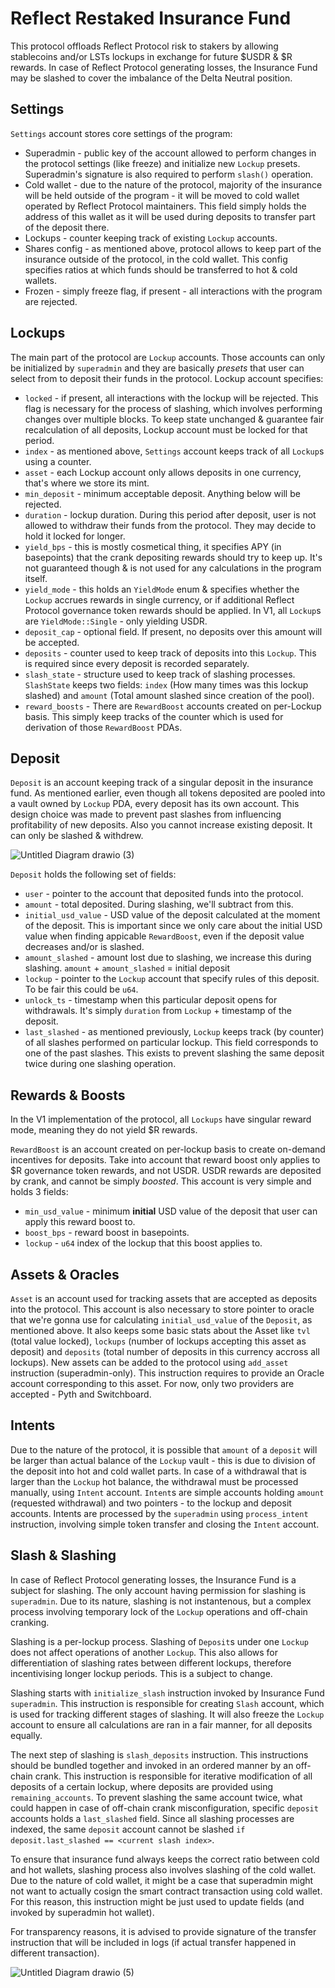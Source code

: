 # Reflect Restaked Insurance Fund
This protocol offloads Reflect Protocol risk to stakers by allowing stablecoins and/or LSTs lockups in exchange for future $USDR & $R rewards. In case of Reflect Protocol generating losses, the Insurance Fund may be slashed to cover the imbalance of the Delta Neutral position.

## Settings
`Settings` account stores core settings of the program:
- Superadmin - public key of the account allowed to perform changes in the protocol settings (like freeze) and initialize new `Lockup` presets. Superadmin's signature is also required to perform `slash()` operation.
- Cold wallet - due to the nature of the protocol, majority of the insurance will be held outside of the program - it will be moved to cold wallet operated by Reflect Protocol maintainers. This field simply holds the address of this wallet as it will be used during deposits to transfer part of the deposit there.
- Lockups - counter keeping track of existing `Lockup` accounts.
- Shares config - as mentioned above, protocol allows to keep part of the insurance outside of the protocol, in the cold wallet. This config specifies ratios at which funds should be transferred to hot & cold wallets.
- Frozen - simply freeze flag, if present - all interactions with the program are rejected.

## Lockups
The main part of the protocol are `Lockup` accounts. Those accounts can only be initialized by `superadmin` and they are basically *presets* that user can select from to deposit their funds in the protocol. Lockup account specifies:
- `locked` - if present, all interactions with the lockup will be rejected. This flag is necessary for the process of slashing, which involves performing changes over multiple blocks. To keep state unchanged & guarantee fair recalculation of all deposits, Lockup account must be locked for that period.
- `index` - as mentioned above, `Settings` account keeps track of all `Lockup`s using a counter.
- `asset` - each Lockup account only allows deposits in one currency, that's where we store its mint.
- `min_deposit` - minimum acceptable deposit. Anything below will be rejected.
- `duration` - lockup duration. During this period after deposit, user is not allowed to withdraw their funds from the protocol. They may decide to hold it locked for longer.
- `yield_bps` - this is mostly cosmetical thing, it specifies APY (in basepoints) that the crank depositing rewards should try to keep up. It's not guaranteed though & is not used for any calculations in the program itself.
- `yield_mode` - this holds an `YieldMode` enum & specifies whether the `Lockup` accrues rewards in single currency, or if additional Reflect Protocol governance token rewards should be applied. In V1, all `Lockup`s are `YieldMode::Single` - only yielding USDR.
- `deposit_cap` - optional field. If present, no deposits over this amount will be accepted.
- `deposits` - counter used to keep track of deposits into this `Lockup`. This is required since every deposit is recorded separately.
- `slash_state` - structure used to keep track of slashing processes. `SlashState` keeps two fields: `index` (How many times was this lockup slashed) and `amount` (Total amount slashed since creation of the pool).
- `reward_boosts` - There are `RewardBoost` accounts created on per-Lockup basis. This simply keep tracks of the counter which is used for derivation of those `RewardBoost` PDAs.

## Deposit
`Deposit` is an account keeping track of a singular deposit in the insurance fund. As mentioned earlier, even though all tokens deposited are pooled into a vault owned by `Lockup` PDA, every deposit has its own account. This design choice was made to prevent past slashes from influencing profitability of new deposits. Also you cannot increase existing deposit. It can only be slashed & withdrew.

![Untitled Diagram drawio (3)](https://github.com/user-attachments/assets/bd1628f7-299d-4993-93d7-0809cf20e2c1)


`Deposit` holds the following set of fields:
- `user` - pointer to the account that deposited funds into the protocol.
- `amount` - total deposited. During slashing, we'll subtract from this.
- `initial_usd_value` - USD value of the deposit calculated at the moment of the deposit. This is important since we only care about the initial USD value when finding appicable `RewardBoost`, even if the deposit value decreases and/or is slashed.
- `amount_slashed` - amount lost due to slashing, we increase this during slashing. `amount` + `amount_slashed` = initial deposit
- `lockup` - pointer to the `Lockup` account that specify rules of this deposit. To be fair this could be `u64`.
- `unlock_ts` - timestamp when this particular deposit opens for withdrawals. It's simply `duration` from `Lockup` + timestamp of the deposit.
- `last_slashed` - as mentioned previously, `Lockup` keeps track (by counter) of all slashes performed on particular lockup. This field corresponds to one of the past slashes. This exists to prevent slashing the same deposit twice during one slashing operation.

## Rewards & Boosts
In the V1 implementation of the protocol, all `Lockups` have singular reward mode, meaning they do not yield $R rewards. 

`RewardBoost` is an account created on per-lockup basis to create on-demand incentives for deposits. Take into account that reward boost only applies to $R governance token rewards, and not USDR. USDR rewards are deposited by crank, and cannot be simply *boosted*. This account is very simple and holds 3 fields:
- `min_usd_value` - minimum **initial** USD value of the deposit that user can apply this reward boost to.
- `boost_bps` - reward boost in basepoints.
- `lockup` - `u64` index of the lockup that this boost applies to.

## Assets & Oracles
`Asset` is an account used for tracking assets that are accepted as deposits into the protocol. This account is also necessary to store pointer to oracle that we're gonna use for calculating `initial_usd_value` of the `Deposit`, as mentioned above. It also keeps some basic stats about the Asset like `tvl` (total value locked), `lockups` (number of lockups accepting this asset as deposit) and `deposits` (total number of deposits in this currency accross all lockups). New assets can be added to the protocol using `add_asset` instruction (superadmin-only). This instruction requires to provide an Oracle account corresponding to this asset. For now, only two providers are accepted - Pyth and Switchboard.

## Intents
Due to the nature of the protocol, it is possible that `amount` of a `deposit` will be larger than actual balance of the `Lockup` vault - this is due to division of the deposit into hot and cold wallet parts. In case of a withdrawal that is larger than the `Lockup` hot balance, the withdrawal must be processed manually, using `Intent` account. `Intent`s are simple accounts holding `amount` (requested withdrawal) and two pointers - to the lockup and deposit accounts. Intents are processed by the `superadmin` using `process_intent` instruction, involving simple token transfer and closing the `Intent` account.

## Slash & Slashing
In case of Reflect Protocol generating losses, the Insurance Fund is a subject for slashing. The only account having permission for slashing is `superadmin`. Due to its nature, slashing is not instantenous, but a complex process involving temporary lock of the `Lockup` operations and off-chain cranking. 

Slashing is a per-lockup process. Slashing of `Deposit`s under one `Lockup` does not affect operations of another `Lockup`. This also allows for differentiation of slashing rates between different lockups, therefore incentivising longer lockup periods. This is a subject to change.

Slashing starts with `initialize_slash` instruction invoked by Insurance Fund `superadmin`. This instruction is responsible for creating `Slash` account, which is used for tracking different stages of slashing. It will also freeze the `Lockup` account to ensure all calculations are ran in a fair manner, for all deposits equally.

The next step of slashing is `slash_deposits` instruction. This instructions should be bundled together and invoked in an ordered manner by an off-chain crank. This instruction is responsible for iterative modification of all deposits of a certain lockup, where deposits are provided using `remaining_accounts`. To prevent slashing the same account twice, what could happen in case of off-chain crank misconfiguration, specific `deposit` accounts holds a `last_slashed` field. Since all slashing processes are indexed, the same `deposit` account cannot be slashed `if deposit.last_slashed == <current slash index>`.

To ensure that insurance fund always keeps the correct ratio between cold and hot wallets, slashing process also involves slashing of the cold wallet. Due to the nature of cold wallet, it might be a case that superadmin
might not want to actually cosign the smart contract transaction using cold wallet.
For this reason, this instruction might be just used to update fields (and invoked by
superadmin hot wallet). 

For transparency reasons, it is advised to provide signature of the transfer instruction that will be included in logs (if actual transfer happened in different transaction).

![Untitled Diagram drawio (5)](https://github.com/user-attachments/assets/d742a2af-c00c-4959-9923-9d313ba9f283)


